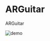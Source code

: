 # ARGuitar
ARGuitar

![demo](https://user-images.githubusercontent.com/41335502/50539923-c43b5480-0bcb-11e9-82c2-6f154925e4d8.png "demo")

